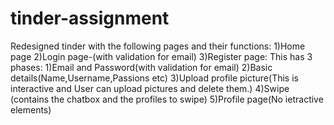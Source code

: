 # tinder-assignment
Redesigned tinder with the following pages and their functions:
1)Home page
2)Login page-(with validation for email)
3)Register page: 
  This has 3 phases:
  1)Email and Password(with validation for email)
  2)Basic details(Name,Username,Passions etc)
  3)Upload profile picture(This is interactive and User can upload pictures and delete them.)
  4)Swipe (contains the chatbox and the profiles to swipe)
  5)Profile page(No ietractive elements)
  
